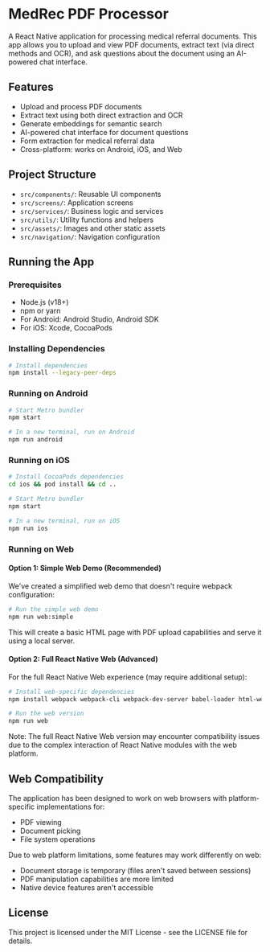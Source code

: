 # MedRec PDF Processor

A React Native application for processing medical referral documents. This app allows you to upload and view PDF documents, extract text (via direct methods and OCR), and ask questions about the document using an AI-powered chat interface.

## Features

- Upload and process PDF documents
- Extract text using both direct extraction and OCR
- Generate embeddings for semantic search
- AI-powered chat interface for document questions
- Form extraction for medical referral data
- Cross-platform: works on Android, iOS, and Web

## Project Structure

- `src/components/`: Reusable UI components
- `src/screens/`: Application screens
- `src/services/`: Business logic and services
- `src/utils/`: Utility functions and helpers
- `src/assets/`: Images and other static assets
- `src/navigation/`: Navigation configuration

## Running the App

### Prerequisites

- Node.js (v18+)
- npm or yarn
- For Android: Android Studio, Android SDK
- For iOS: Xcode, CocoaPods

### Installing Dependencies

```bash
# Install dependencies
npm install --legacy-peer-deps
```

### Running on Android

```bash
# Start Metro bundler
npm start

# In a new terminal, run on Android
npm run android
```

### Running on iOS

```bash
# Install CocoaPods dependencies
cd ios && pod install && cd ..

# Start Metro bundler
npm start

# In a new terminal, run on iOS
npm run ios
```

### Running on Web

#### Option 1: Simple Web Demo (Recommended)

We've created a simplified web demo that doesn't require webpack configuration:

```bash
# Run the simple web demo
npm run web:simple
```

This will create a basic HTML page with PDF upload capabilities and serve it using a local server.

#### Option 2: Full React Native Web (Advanced)

For the full React Native Web experience (may require additional setup):

```bash
# Install web-specific dependencies
npm install webpack webpack-cli webpack-dev-server babel-loader html-webpack-plugin file-loader url-loader babel-plugin-react-native-web crypto-browserify stream-browserify path-browserify buffer browserify-zlib util url --save-dev --legacy-peer-deps

# Run the web version
npm run web
```

Note: The full React Native Web version may encounter compatibility issues due to the complex interaction of React Native modules with the web platform.

## Web Compatibility

The application has been designed to work on web browsers with platform-specific implementations for:

- PDF viewing
- Document picking
- File system operations

Due to web platform limitations, some features may work differently on web:
- Document storage is temporary (files aren't saved between sessions)
- PDF manipulation capabilities are more limited
- Native device features aren't accessible

## License

This project is licensed under the MIT License - see the LICENSE file for details.